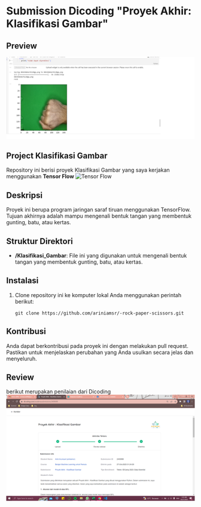 # Submission Dicoding "Proyek Akhir: Klasifikasi Gambar"

## Preview
![Klasifikasi Gambar](https://github.com/ariniamsr/-rock-paper-scissors/blob/f5fa6fa2c86f604529fcb2b711fd09ee49979e97/Untitled.png)

## Project Klasifikasi Gambar

Repository ini berisi proyek  Klasifikasi Gambar yang saya kerjakan menggunakan **Tensor Flow** <img src="https://www.gstatic.com/devrel-devsite/prod/v75b36477a7a44d608aad493a7965a008a500a66ae23f1902a624b5ad855ffcce/tensorflow/images/logo.png" alt="Tensor Flow"></img>

## Deskripsi

Proyek ini berupa program jaringan saraf tiruan menggunakan TensorFlow. Tujuan akhirnya adalah mampu mengenali bentuk tangan yang membentuk gunting, batu, atau kertas.

## Struktur Direktori

- **/Klasifikasi_Gambar**: File ini yang digunakan untuk mengenali bentuk tangan yang membentuk gunting, batu, atau kertas.

## Instalasi

1. Clone repository ini ke komputer lokal Anda menggunakan perintah berikut:

   ```shell
   git clone https://github.com/ariniamsr/-rock-paper-scissors.git
   ```

## Kontribusi
Anda dapat berkontribusi pada proyek ini dengan melakukan pull request. Pastikan untuk menjelaskan perubahan yang Anda usulkan secara jelas dan menyeluruh.


## Review
berikut merupakan penilaian dari Dicoding
![Klasifikasi Gambar](https://github.com/ariniamsr/-rock-paper-scissors/blob/main/Review.png)